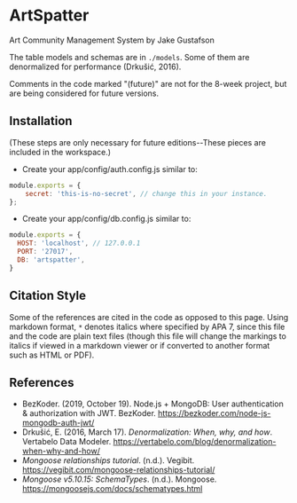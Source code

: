 # ArtSpatter
Art Community Management System by Jake Gustafson

The table models and schemas are in `./models`. Some of them are denormalized
for performance (Drkušić, 2016).

Comments in the code marked "(future)" are not for the 8-week project,
but are being considered for future versions.


## Installation
(These steps are only necessary for future editions--These pieces are
included in the workspace.)
- Create your app/config/auth.config.js similar to:
```JavaScript
module.exports = {
    secret: 'this-is-no-secret', // change this in your instance.
};
```
- Create your app/config/db.config.js similar to:
```JavaScript
module.exports = {
  HOST: 'localhost', // 127.0.0.1
  PORT: '27017',
  DB: 'artspatter',
}
```


## Citation Style

Some of the references are cited in the code as opposed to this page.
Using markdown format, `*` denotes italics where specified by APA 7,
since this file and the code are plain text files (though this file
will change the markings to italics if viewed in a markdown viewer or
if converted to another format such as HTML or PDF).


## References
- BezKoder. (2019, October 19). Node.js + MongoDB: User authentication & authorization with JWT. BezKoder. https://bezkoder.com/node-js-mongodb-auth-jwt/
- Drkušić, E. (2016, March 17). *Denormalization: When, why, and how*. Vertabelo Data Modeler. https://vertabelo.com/blog/denormalization-when-why-and-how/
- *Mongoose relationships tutorial*. (n.d.). Vegibit. https://vegibit.com/mongoose-relationships-tutorial/
- *Mongoose v5.10.15: SchemaTypes*. (n.d.). Mongoose. https://mongoosejs.com/docs/schematypes.html
